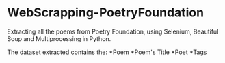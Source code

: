 # WebScrapping-PoetryFoundation

Extracting all the poems from Poetry Foundation, using Selenium, Beautiful Soup and Multiprocessing in Python.

The dataset extracted contains the:
*Poem
*Poem's Title
*Poet
*Tags
